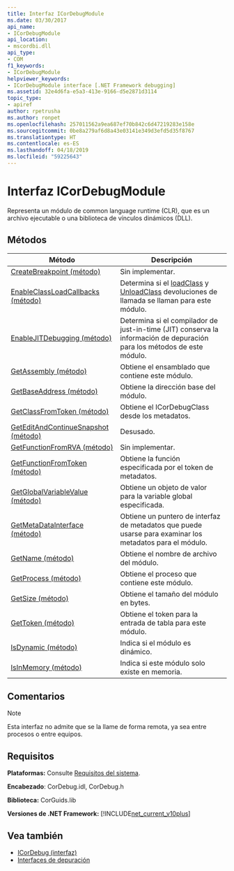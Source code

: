 ```yaml
---
title: Interfaz ICorDebugModule
ms.date: 03/30/2017
api_name:
- ICorDebugModule
api_location:
- mscordbi.dll
api_type:
- COM
f1_keywords:
- ICorDebugModule
helpviewer_keywords:
- ICorDebugModule interface [.NET Framework debugging]
ms.assetid: 32e4d6fa-e5a3-413e-9166-d5e2871d3114
topic_type:
- apiref
author: rpetrusha
ms.author: ronpet
ms.openlocfilehash: 257011562a9ea687ef70b842c6d47219283e158e
ms.sourcegitcommit: 0be8a279af6d8a43e03141e349d3efd5d35f8767
ms.translationtype: HT
ms.contentlocale: es-ES
ms.lasthandoff: 04/18/2019
ms.locfileid: "59225643"
---
```

# <a name="icordebugmodule-interface"></a>Interfaz ICorDebugModule

Representa un módulo de common language runtime (CLR), que es un archivo ejecutable o una biblioteca de vínculos dinámicos (DLL).  
  
## <a name="methods"></a>Métodos  
  
|Método|Descripción|  
|------------|-----------------|  
|[CreateBreakpoint (método)](../../../../docs/framework/unmanaged-api/debugging/icordebugmodule-createbreakpoint-method.md)|Sin implementar.|  
|[EnableClassLoadCallbacks (método)](../../../../docs/framework/unmanaged-api/debugging/icordebugmodule-enableclassloadcallbacks-method.md)|Determina si el [loadClass](../../../../docs/framework/unmanaged-api/debugging/icordebugmanagedcallback-loadclass-method.md) y [UnloadClass](../../../../docs/framework/unmanaged-api/debugging/icordebugmanagedcallback-unloadclass-method.md) devoluciones de llamada se llaman para este módulo.|  
|[EnableJITDebugging (método)](../../../../docs/framework/unmanaged-api/debugging/icordebugmodule-enablejitdebugging-method.md)|Determina si el compilador de just-in-time (JIT) conserva la información de depuración para los métodos de este módulo.|  
|[GetAssembly (método)](../../../../docs/framework/unmanaged-api/debugging/icordebugmodule-getassembly-method.md)|Obtiene el ensamblado que contiene este módulo.|  
|[GetBaseAddress (método)](../../../../docs/framework/unmanaged-api/debugging/icordebugmodule-getbaseaddress-method.md)|Obtiene la dirección base del módulo.|  
|[GetClassFromToken (método)](../../../../docs/framework/unmanaged-api/debugging/icordebugmodule-getclassfromtoken-method.md)|Obtiene el ICorDebugClass desde los metadatos.|  
|[GetEditAndContinueSnapshot (método)](../../../../docs/framework/unmanaged-api/debugging/icordebugmodule-geteditandcontinuesnapshot-method.md)|Desusado.|  
|[GetFunctionFromRVA (método)](../../../../docs/framework/unmanaged-api/debugging/icordebugmodule-getfunctionfromrva-method.md)|Sin implementar.|  
|[GetFunctionFromToken (método)](../../../../docs/framework/unmanaged-api/debugging/icordebugmodule-getfunctionfromtoken-method.md)|Obtiene la función especificada por el token de metadatos.|  
|[GetGlobalVariableValue (método)](../../../../docs/framework/unmanaged-api/debugging/icordebugmodule-getglobalvariablevalue-method.md)|Obtiene un objeto de valor para la variable global especificada.|  
|[GetMetaDataInterface (método)](../../../../docs/framework/unmanaged-api/debugging/icordebugmodule-getmetadatainterface-method.md)|Obtiene un puntero de interfaz de metadatos que puede usarse para examinar los metadatos para el módulo.|  
|[GetName (método)](../../../../docs/framework/unmanaged-api/debugging/icordebugmodule-getname-method.md)|Obtiene el nombre de archivo del módulo.|  
|[GetProcess (método)](../../../../docs/framework/unmanaged-api/debugging/icordebugmodule-getprocess-method.md)|Obtiene el proceso que contiene este módulo.|  
|[GetSize (método)](../../../../docs/framework/unmanaged-api/debugging/icordebugmodule-getsize-method.md)|Obtiene el tamaño del módulo en bytes.|  
|[GetToken (método)](../../../../docs/framework/unmanaged-api/debugging/icordebugmodule-gettoken-method.md)|Obtiene el token para la entrada de tabla para este módulo.|  
|[IsDynamic (método)](../../../../docs/framework/unmanaged-api/debugging/icordebugmodule-isdynamic-method.md)|Indica si el módulo es dinámico.|  
|[IsInMemory (método)](../../../../docs/framework/unmanaged-api/debugging/icordebugmodule-isinmemory-method.md)|Indica si este módulo solo existe en memoria.|  
  
## <a name="remarks"></a>Comentarios  
  
> [!NOTE]
>  Esta interfaz no admite que se la llame de forma remota, ya sea entre procesos o entre equipos.  
  
## <a name="requirements"></a>Requisitos  
 **Plataformas:** Consulte [Requisitos del sistema](../../../../docs/framework/get-started/system-requirements.md).  
  
 **Encabezado**: CorDebug.idl, CorDebug.h  
  
 **Biblioteca:** CorGuids.lib  
  
 **Versiones de .NET Framework:** [!INCLUDE[net_current_v10plus](../../../../includes/net-current-v10plus-md.md)]  
  
## <a name="see-also"></a>Vea también

- [ICorDebug (interfaz)](../../../../docs/framework/unmanaged-api/debugging/icordebug-interface.md)
- [Interfaces de depuración](../../../../docs/framework/unmanaged-api/debugging/debugging-interfaces.md)
